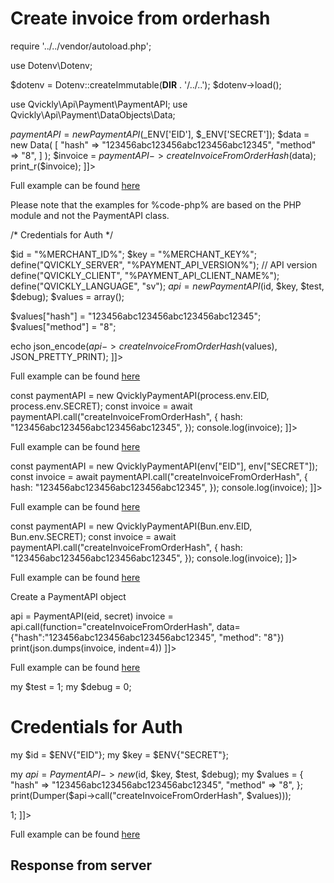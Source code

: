 # Create invoice from orderhash

<include from="Snippets-PaymentAPI.md" element-id="snippet-header"></include>

<tabs>
    <tab title="%code-json%">
<code-block lang="json">
<![CDATA[
{
    "credentials": {
        "id": "%MERCHANT_ID%",
        "hash": "1a077ea8235dffb8170140e904182cee200e737de9cd9eb0854e8fa001525c2a4eded1f070b22ae56c93f6426fe58149fb5c4d39238e1af5efb51df550c666b4",
        "version": "%PAYMENT_API_VERSION%",
        "client": "%PAYMENT_API_CLIENT_NAME%",
        "language": "sv",
        "time": 1714944035.925046
    },
    "data": {
        "hash": "123456abc123456abc123456abc12345",
        "method": "8"
    },
    "function": "createInvoiceFromOrderHash"
}]]>
</code-block>
</tab>

<tab title="%code-php%">
<code-block lang="php">
<![CDATA[
<?php
declare(strict_types=1);

require '../../vendor/autoload.php';

use Dotenv\Dotenv;

$dotenv = Dotenv::createImmutable(__DIR__ . '/../..');
$dotenv->load();

use Qvickly\Api\Payment\PaymentAPI;
use Qvickly\Api\Payment\DataObjects\Data;

$paymentAPI = new PaymentAPI($_ENV['EID'], $_ENV['SECRET']);
$data = new Data(
    [
        "hash" => "123456abc123456abc123456abc12345",
        "method" => "8",
    ]
);
$invoice = $paymentAPI->createInvoiceFromOrderHash($data);
print_r($invoice);
]]>
</code-block>

Full example can be found [here](https://github.com/Billmate/qvickly-php-module/blob/main/examples/PaymentAPI/createInvoiceFromOrderHash.php)

Please note that the examples for %code-php% are based on the PHP module and not the PaymentAPI class.

</tab>

<tab title="%code-phplegacy%">
<code-block lang="PHP">
<![CDATA[
<?php
include('../PaymentAPI.php');
$test = true;
$debug = false;

/* Credentials for Auth */

$id = "%MERCHANT_ID%";
$key = "%MERCHANT_KEY%";
define("QVICKLY_SERVER", "%PAYMENT_API_VERSION%"); // API version
define("QVICKLY_CLIENT", "%PAYMENT_API_CLIENT_NAME%");
define("QVICKLY_LANGUAGE", "sv");
$api = new PaymentAPI($id, $key, $test, $debug);
$values = array();

$values["hash"] = "123456abc123456abc123456abc12345";
$values["method"] = "8";

echo json_encode($api->createInvoiceFromOrderHash($values), JSON_PRETTY_PRINT);
]]>
</code-block>

Full example can be found [here](https://github.com/Billmate/QvicklyAPISamples/blob/main/PHP.Legacy/examples/createInvoiceFromOrderHash.php)

</tab>

<tab title="%code-node%">
<code-block lang="javascript">
<![CDATA[
import { QvicklyPaymentAPI } from "../../PaymentAPI.js";

const paymentAPI = new QvicklyPaymentAPI(process.env.EID, process.env.SECRET);
const invoice = await paymentAPI.call("createInvoiceFromOrderHash", {
    hash: "123456abc123456abc123456abc12345",
});
console.log(invoice);
]]>
</code-block>

Full example can be found [here](https://github.com/Billmate/QvicklyAPISamples/blob/main/Node.JS/examples/PaymentAPI/createInvoiceFromOrderHash.js)

</tab>

<tab title="%code-deno%">
<code-block lang="javascript">
<![CDATA[
import {QvicklyPaymentAPI, env} from "../../PaymentAPI.ts";

const paymentAPI = new QvicklyPaymentAPI(env["EID"], env["SECRET"]);
const invoice = await paymentAPI.call("createInvoiceFromOrderHash", {
    hash: "123456abc123456abc123456abc12345",
});
console.log(invoice);
]]>
</code-block>

Full example can be found [here](https://github.com/Billmate/QvicklyAPISamples/blob/main/Deno/examples/PaymentAPI/createInvoiceFromOrderHash.ts)

</tab>

<tab title="%code-bun%">
<code-block lang="javascript">
<![CDATA[
import QvicklyPaymentAPI from "../../PaymentAPI";

const paymentAPI = new QvicklyPaymentAPI(Bun.env.EID, Bun.env.SECRET);
const invoice = await paymentAPI.call("createInvoiceFromOrderHash", {
    hash: "123456abc123456abc123456abc12345",
});
console.log(invoice);
]]>
</code-block>

Full example can be found [here](https://github.com/Billmate/QvicklyAPISamples/blob/main/Bun/examples/PaymentAPI/createInvoiceFromOrderHash.ts)

</tab>

<tab title="%code-python%">
<code-block lang="Python">
<![CDATA[
from PaymentAPI import PaymentAPI

# Create a PaymentAPI object
api = PaymentAPI(eid, secret)
invoice = api.call(function="createInvoiceFromOrderHash", data={"hash":"123456abc123456abc123456abc12345", "method": "8"})
print(json.dumps(invoice, indent=4))
]]>
</code-block>

Full example can be found [here](https://github.com/Billmate/QvicklyAPISamples/blob/main/Python/examples/PaymentAPI/createInvoiceFromOrderHash.py)

</tab>

<tab title="%code-perl%">
<code-block lang="perl">
<![CDATA[
#!/usr/bin/perl
use strict;
use warnings;
use JSON::PP;
use Data::Dumper;
use lib '../..';
require "PaymentAPI.pl";
require "LoadEnv.pl";
LoadEnv('../../.env');

my $test = 1;
my $debug = 0;

# Credentials for Auth
my $id = $ENV{"EID"};
my $key = $ENV{"SECRET"};

my $api = PaymentAPI->new($id, $key, $test, $debug);
my $values = {
    "hash" => "123456abc123456abc123456abc12345",
    "method" => "8",
};
print(Dumper($api->call("createInvoiceFromOrderHash", $values)));

1;
]]>
</code-block>

Full example can be found [here](https://github.com/Billmate/QvicklyAPISamples/blob/main/Perl/examples/PaymentAPI/createInvoiceFromOrderHash.pl)

</tab>

</tabs>


## Response from server

<code-block lang="json">
<![CDATA[
{
    "credentials": {
        "hash": "fbbd7c1edf87cd38d689ea694c94bc0d54cc227152f025b3cb4327b0eb4899850ec4ee7cc7058c8cc93917db114814e3e187fb7a054d5ab465c48ec7de18cb7b",
        "logid": 1234567
    },
    "data": {
        "number": "12345",
        "status": "Created",
        "orderid": "12345",
        "url": "https://api.billmate.se/invoice/12345/123456abc123456abc123456abc12345",
        "alreadycreated": "1"
    }
}
]]>
</code-block>

<include from="Snippets-Examples.md" element-id="snippet-footer"></include>